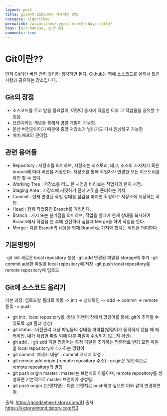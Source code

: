 ```yaml
---
layout: post
title: git관리-업로드하는 기본적인 방법
category: algorithms
permalink: /algorithms/:year/:month/:day/:title/
tags: [git-manage, github]
comments: true
---
```


# Git이란??
먼저 Git이란 버전 관리 툴이라 생각하면 된다.
Github는 웹에 소스코드를 올려서 많은 사람과 공유하는 장소입니다. 

## Git의 장점
- 소스코드를 주고 받을 필요없이, 여럿이 동시에 작업한 이후 그 작업물을 공유할 수 있음.
- 브랜치라는 개념을 통해서 병렬 개발이 가능함.
- 분산 버전관리이기 때문에 중앙 저장소가 날라가도 다시 원상복구 가능함
- 배치,배포의 편이함. 

## 관련 용어들
- Repository : 저장소를 의미하며, 저장소는 히스토리, 태그, 소스의 가지치기 혹은 branch에 따라 버전을 저장한다. 저장소를 통해 작업자가 변경한 모든 히스토리를 확인 할 수 있다.
 - Working Tree : 저장소를 어느 한 시점을 바라보는 작업자의 현재 시점.
 - Staging Area : 저장소에 커밋하기 전에 커밋을 준비하는 위치.
 - Commit : 현재 변경된 작업 상태를 점검을 마치면 확정하고 저장소에 저장하는 작업.
 - Head : 현재 작업중인 Branch를 가리킨다.
 - Branch : 가지 또는 분기점을 의미하며, 작업을 할때에 현재 상태를 복사하여 Branch에서 작업을 한 후에 완전하다 싶을때 Merge를 하여 작업을 한다.
 - Merge : 다른 Branch의 내용을 현재 Branch로 가져와 합치는 작업을 의미한다.




## 기본명령어
-git init
새로운 local repository 생성
-git add
변경된 파일을 storage에 추가
-git commit
add한 파일을 local repository에 저장 
-git push
local repository를 remote repository에 업로드

## Git에 소스코드 올리기
기본 과정:
 업로드할 폴더로 이동 -> init -> 상태확인 -> add -> commit -> remote 등록 -> push

 - git init : local repository를 생성( 커맨더 창에서 명령어를 통해, git이 추적할 수 있도록 .git 폴더 생성)
 - git status : 버전관리 대상 파일들의 상태를 파악함(명령어가 동작하지 않을 때 에러확인, 내가 작업한 파일 외에 다른 파일이 수정되지 않는지 확인)
 - git add . : git add 파일 명령어는 특정 파일을 추가하는 명령어로 변경 모든 파일을 local repository에 추가하는 명령어
- git commit '메세지 내용' : commit 메세지 작성
- git remote add origin {remote repository 주소} : origin은 일반적으로 remote repository의 별칭
- git push origin master : master는 브랜치의 이름이며, remote repository를 생성하면 기본적으로 master 브랜치가 생성됨.
- git push origin {브랜치명} : 다른 브랜치로 push하고 싶으면 이와 같이 변경하면됨.


출처: https://goddaehee.tistory.com/91 
출처: https://victorydntmd.tistory.com/53